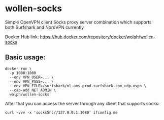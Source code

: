 # wollen-socks
Simple OpenVPN client Socks proxy server combination which supports both Surfshark and NordVPN currently

Docker Hub link: https://hub.docker.com/repository/docker/wolph/wollen-socks

## Basic usage:

```
docker run \
  -p 1080:1080
  --env VPN_USER=... \
  --env VPN_PASS=... \
  --env VPN_FILE=/surfshark/nl-ams.prod.surfshark.com_udp.ovpn \
  --cap-add NET_ADMIN \
  wolph/wollen-socks
```

After that you can access the server through any client that supports socks:

    curl -vvv -x 'socks5h://127.0.0.1:1080' ifconfig.me 
